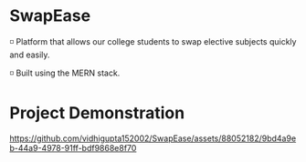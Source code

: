 # SwapEase

◽ Platform that allows our college students to swap elective subjects quickly and easily.

◽ Built using the MERN stack.

# Project Demonstration

https://github.com/vidhigupta152002/SwapEase/assets/88052182/9bd4a9eb-44a9-4978-91ff-bdf9868e8f70



